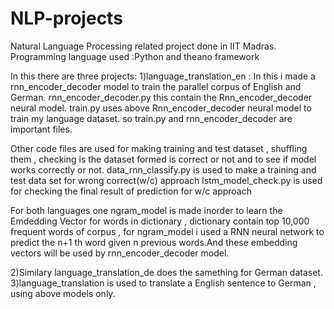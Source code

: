 # NLP-projects

Natural Language Processing related project done in IIT Madras. Programming language used :Python and theano framework

In this there are three projects: 1)language_translation_en : In this i made a rnn_encoder_decoder model to train the parallel corpus of English and German. rnn_encoder_decoder.py this contain the Rnn_encoder_decoder neural model. train.py uses above Rnn_encoder_decoder neural model to train my language dataset. so train.py and rnn_encoder_decoder are important files.

Other code files are used for making training and test dataset , shuffling them , checking is the dataset formed is correct or not and to see if model works correctly or not. data_rnn_classify.py is used to make a training and test data set for wrong correct(w/c) approach lstm_model_check.py is used for checking the final result of prediction for w/c approach



For both languages one ngram_model is made inorder to learn the Emdedding Vector for words in dictionary , dictionary contain top 10,000 frequent words of corpus , for ngram_model i used a RNN neural network to predict the n+1 th word given n previous words.And these embedding vectors will be used by rnn_encoder_decoder model.

2)Similary language_translation_de does the samething for German dataset. 3)language_translation is used to translate a English sentence to German , using above models only.

